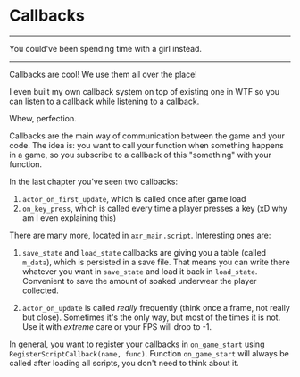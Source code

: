 # Callbacks

___

You could've been spending time with a girl instead.

___

Callbacks are cool! We use them all over the place!

I even built my own callback system on top of existing one in WTF so you can listen to a callback while listening to a callback.

Whew, perfection.

Callbacks are the main way of communication between the game and your code. The idea is: you want to call your function when something happens in a game, so you subscribe to a callback of this "something" with your function. 

In the last chapter you've seen two callbacks:

1. `actor_on_first_update`, which is called once after game load
2. `on_key_press`, which is called every time a player presses a key (xD why am I even explaining this)

There are many more, located in `axr_main.script`. Interesting ones are:

1. `save_state` and `load_state` callbacks are giving you a table (called `m_data`), which is persisted in a save file. That means you can write there whatever you want in `save_state` and load it back in `load_state`. Convenient to save the amount of soaked underwear the player collected.

2. `actor_on_update` is called *really* frequently (think once a frame, not really but close). Sometimes it's the only way, but most of the times it is not. Use it with *extreme* care or your FPS will drop to -1.

In general, you want to register your callbacks in `on_game_start` using `RegisterScriptCallback(name, func)`. Function `on_game_start` will always be called after loading all scripts, you don't need to think about it.
